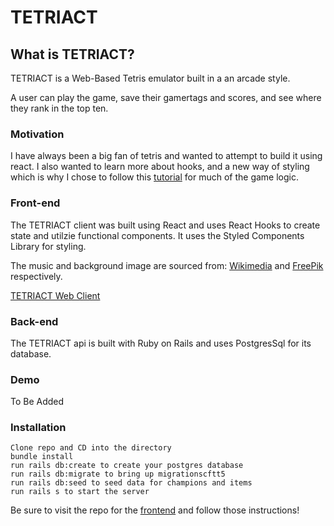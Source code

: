 # TETRIACT

## What is TETRIACT?
TETRIACT is a Web-Based Tetris emulator built in a an arcade style.

A user can play the game, save their gamertags and scores, and see where they rank in the top ten.

### Motivation
I have always been a big fan of tetris and wanted to attempt to build it using react.  I also wanted to learn more about hooks, and a new way of styling which is why I chose to follow this [tutorial](https://www.youtube.com/watch?v=ZGOaCxX8HIU&t=322s&ab_channel=freeCodeCamp.org) for much of the game logic.

### Front-end

The TETRIACT client was built using React and uses React Hooks to create state and utilzie functional components. It uses the Styled Components Library for styling.

The music and background image are sourced from:
[Wikimedia](https://commons.wikimedia.org/wiki/File:Tetris_theme.ogg) and [FreePik](https://www.freepik.com/vectors/background) respectively.

[TETRIACT Web Client](https://github.com/kmarks2013/tetriact-web-client)

### Back-end

The TETRIACT api is built with Ruby on Rails and uses PostgresSql for its database.

### Demo
To Be Added

### Installation

    Clone repo and CD into the directory
    bundle install
    run rails db:create to create your postgres database
    run rails db:migrate to bring up migrationscftt5
    run rails db:seed to seed data for champions and items
    run rails s to start the server

Be sure to visit the repo for the [frontend](https://github.com/kmarks2013/tetriact-web-client) and follow those instructions!